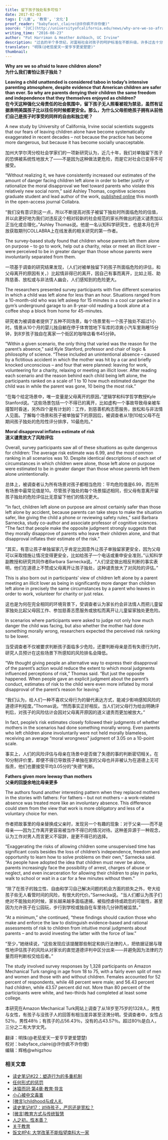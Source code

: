 ```yaml
---
title: 留下孩子独处有多可怕？
date: 2017-02-03
tags: ['儿童', '教育', '文化']
proof_reader: "babyface\_claire(@许你疯不许你傻)"
source: "[UC](http://universityofcalifornia.edu/news/why-are-we-so-afraid-leave-children-alone)"
writing_time: "2016-08-23"
author: "Pat Harriman & Heather Ashbach, UC Irvine"
description: "过去的半个多世纪，对富裕社会对孩子的呵护标准在不断升级，许多过去十分平常的事情如今已变得不可接受，比如将孩子单独留在家里，或者让孩子到离家几百米远的商店买东西，都可能被视为虐待儿童，大人们变得越来越紧张，虽然孩子们比过去安全得多……"
translator: "明珠(@老茄爱天一爱亨亨更爱楚楚)"
thumbnail:
---
```


**Why are we so afraid to leave children alone?**  
**为什么我们害怕让孩子独处？**

**Leaving a child unattended is considered taboo in today’s intensive parenting atmosphere, despite evidence that American children are safer than ever. So why are parents denying their children the same freedom and independence that they themselves enjoyed as children?**  
**在今天这种强化父母责任的社会氛围中，留下孩子无人照看被视为禁忌，虽然有证据表明美国孩子比以往任何时候都更安全。那么，为什么父母拒绝孩子拥有从前他们自己是孩子时享受的同样的自由和独立呢？**

A new study by University of California, Irvine social scientists suggests that our fears of leaving children alone have become systematically exaggerated in recent decades – not because the practice has become more dangerous, but because it has become socially unacceptable.

加州大学尔湾分校社会学家们的一项新研究认为，近几十年，我们对单独留下孩子的恐惧被系统性地放大了——不是因为这种做法更危险，而是它对社会已变得不可接受。

“Without realizing it, we have consistently increased our estimates of the amount of danger facing children left alone in order to better justify or rationalize the moral disapproval we feel toward parents who violate this relatively new social norm,” said Ashley Thomas, cognitive sciences graduate student and lead author of the work, [published online](http://www.collabra.org/articles/10.1525/collabra.33/) this month in the open-access journal Collabra.

“我们没有意识到这一点，所以不断提高对孩子被留下独处时所面临危险的估值，并以此更好地为我们对违反这个相对较新的社会规范的家长所做出的道义谴责加以正当化或合理化，”Ashley Thomas说。他是一名认知科学研究生，也是本月在开放获取期刊COLLABRA上在线发表的相关研究的第一作者。

The survey-based study found that children whose parents left them alone on purpose – to go to work, help out a charity, relax or meet an illicit lover – were perceived to be in greater danger than those whose parents were involuntarily separated from them.

一项基于调查的研究结果发现，（人们对被单独留下的孩子所面临危险的评估，和父母离开的原因有关，）比起情非得已的离开，因自己有事而离开，比如上班、助阵慈善、放松或与非法情人幽会，人们感知到的危险更大。

The researchers presented survey participants with five different scenarios in which a child was left alone for less than an hour. Situations ranged from a 10-month-old who was left asleep for 15 minutes in a cool car parked in a gym’s underground garage to an 8-year-old reading a book alone at a coffee shop a block from home for 45-minutes.

研究者为被调查者提供了五种不同场景，每个场景里有一个孩子独处不超过1小时。情景从10个月的婴儿独自躺在停于体育馆地下车库的凉爽小汽车里熟睡15分钟，到8岁孩子独自在离家一个街区的咖啡店看书45分钟。

“Within a given scenario, the only thing that varied was the reason for the parent’s absence,” said Kyle Stanford, professor and chair of logic & philosophy of science. “These included an unintentional absence – caused by a fictitious accident in which the mother was hit by a car and briefly knocked unconscious – and four that were planned: leaving for work, volunteering for a charity, relaxing or meeting an illicit lover. After reading each scenario and the reason behind each child being left alone, the participants ranked on a scale of 1 to 10 how much estimated danger the child was in while the parent was gone, 10 being the most risk.”

“在每个给定场景中，唯一变量是父母离开的原因，”逻辑学和科学哲学教授Kyle Stanford说。“这些场景包括一个不得已的离开，比如虚构一个事故导致母亲被车撞暂时昏迷，另外四个是有计划的：工作，到慈善机构志愿服务，放松和与非法情人见面。了解每个场景和孩子被单独留下的原因后，被调查者从1到10给父母不在期间孩子独处的危险性评分排序，10最危险。”

**Moral disapproval inflates estimate of risk**  
**道义谴责放大了风险评估**

Overall, survey participants saw all of these situations as quite dangerous for children: The average risk estimate was 6.99, and the most common ranking in all scenarios was 10. Despite identical descriptions of each set of circumstances in which children were alone, those left alone on purpose were estimated to be in greater danger than those whose parents left them alone unintentionally.

总体上，被调查者认为所有场景对孩子都相当危险：平均危险值是6.99，而在所有场景中最常见值是10。尽管孩子独处的每个场景描述相同，但父母有意离开留孩子独处的危险评估比无意留下他们的情况更大。

“In fact, children left alone on purpose are almost certainly safer than those left alone by accident, because parents can take steps to make the situation safer, like giving the child a phone or reviewing safety rules,” said Barbara Sarnecka, study co-author and associate professor of cognitive sciences. “The fact that people make the opposite judgment strongly suggests that they morally disapprove of parents who leave their children alone, and that disapproval inflates their estimate of the risk.”

“其实，有意让孩子单独留家几乎肯定比因意外让孩子单独留家更安全，因为父母可以采取措施让情况变得更安全，比如给孩子一个电话或重申安全准则，”认知科学副教授和研究共同作者Barbara Sarnecka说。“人们坚定做出相反判断的事实表明，他们在道德上不赞成父母离开让孩子独处，这种谴责放大了对风险的评估。”

This is also born out in participants’ view of children left alone by a parent meeting an illicit lover as being in significantly more danger than children left alone in precisely the same circumstances by a parent who leaves in order to work, volunteer for charity or just relax.

这也是为何在完全相同的环境背景下，受调查者认为家长约会非法情人而把儿童留家独处比起父母因工作、参加慈善志愿服务或放松而离开让儿童留家独处更危险。

In scenarios where participants were asked to judge not only how much danger the child was facing, but also whether the mother had done something morally wrong, researchers expected the perceived risk ranking to be lower.

当受调查者不仅被要求判断孩子面临多少危险，还要判断母亲是否有失德行为时，研究人员预计在这些场景下所感知的风险排名会降低。

“We thought giving people an alternative way to express their disapproval of the parent’s action would reduce the extent to which moral judgments influenced perceptions of risk,” Thomas said. “But just the opposite happened. When people gave an explicit judgment about the parent’s conduct, estimates of risk to the child were even more inflated by moral disapproval of the parent’s reason for leaving.”

“我们认为，给人们一种不喜欢父母行为的替代表达方式，能减少影响感知风险的道德评判程度。”Thomas说。“然而事实正好相反。当人们对父母行为给出明确评判后，对孩子的风险估计会因对父母离开原因的道义谴责而更加被放大。”

In fact, people’s risk estimates closely followed their judgments of whether mothers in the scenarios had done something morally wrong. Even parents who left children alone involuntarily were not held morally blameless, receiving an average “moral wrongness” judgment of 3.05 on a 10-point scale.

事实上，人们的风险评估与母亲在场景中是否做了失德的事的判断密切相关。在10分制评价里，即便不得已导致孩子单独在家的父母也并非被认为在道德上无可指责，他们也要接受平均3.05分的“失德”判断。

**Fathers given more leeway than mothers**  
**父亲的回旋余地比母亲更多**

The authors found another interesting pattern when they replaced mothers in the stories with fathers: For fathers – but not mothers – a work-related absence was treated more like an involuntary absence. This difference could stem from the view that work is more obligatory and less of a voluntary choice for men.

作者把故事里的母亲替换成父亲时，发现另一个有趣的现象：对于父亲——而不是母亲——因为工作离开更容易被当作不得已的情况对待。这种差异源于一种观念，认为工作对男人而言更义不容辞，是更不得已的选择。

“Exaggerating the risks of allowing children some unsupervised time has significant costs besides the loss of children’s independence, freedom and opportunity to learn how to solve problems on their own,” Sarnecka said. “As people have adopted the idea that children must never be alone, parents increasingly face the possibility of arrest, charges of abuse or neglect, and even incarceration for allowing their children to play in parks, walk to school or wait in a car for a few minutes without them.”

“除了在孩子的独立性、自由和学习自己解决问题的机会方面的损失之外，夸大给孩子些无人看管时间的风险，有很大的代价。”Sarnecka说。“当人们都认为孩子们绝对不能独处的时候，家长越来越多面临逮捕，被指控虐待或疏忽的可能性，甚至因为允许孩子在公园玩，步行到学校或独自在车里待几分钟而被监禁。”

“At a minimum,” she continued, “these findings should caution those who make and enforce the law to distinguish evidence-based and rational assessments of risk to children from intuitive moral judgments about parents – and to avoid investing the latter with the force of law.”

“至少，”她继续说，“这些发现应该提醒那些制定和执行法律的人，把依据证据与理性地评估孩子的风险从对家长的直觉道德评判中区分出来——并避免因为法律的力量而将判断权交给后者。”

The study involved survey responses by 1,328 participants on Amazon Mechanical Turk ranging in age from 18 to 75, with a fairly even split of men and women and those with and without children. Females accounted for 52 percent of respondents, while 48 percent were male; and 56.43 percent had children, while 43.57 percent did not. More than 80 percent of the participants were white, and two-thirds had completed at least some college.

本研究在Amazon Mechanical Turk网站上调查了从18岁至75岁的1328人，男性与女性，有孩子与没孩子人的回答有相当差异甚至泾渭分明。受调查者中，女性占52％，男性48％；有孩子的占56.43％，没有的占43.57％。超过80％是白人，三分之二有大学文凭。


翻译：明珠(@老茄爱天一爱亨亨更爱楚楚)  
校对：babyface\_claire(@许你疯不许你傻)  
编辑：辉格@whigzhou


### 相关文章

* [读史笔记#22：塑造行为的多重机制](https://headsalon.org/archives/7463.html "读史笔记#22：塑造行为的多重机制")
* [任何形式的惩罚](https://headsalon.org/archives/7774.html "任何形式的惩罚")
* [沐猿而冠·第4章·教育·导言](https://headsalon.org/archives/6831.html "沐猿而冠·第4章·教育·导言")
* [小心被中文毒害](https://headsalon.org/archives/6935.html "小心被中文毒害")
* [[微言]childhood与成人礼](https://headsalon.org/archives/5280.html "[微言]childhood与成人礼")
* [读史笔记#17：对待孩子，严厉还是宽松？](https://headsalon.org/archives/5224.html "读史笔记#17：对待孩子，严厉还是宽松？")
* [[微言]教育方式与传统智慧](https://headsalon.org/archives/4252.html "[微言]教育方式与传统智慧")
* [人之初，性本善？](https://headsalon.org/archives/2166.html "人之初，性本善？")
* [关于教育](https://headsalon.org/archives/2161.html "关于教育")
* [饭文#P4: 大学改革不能指望南科大一家](https://headsalon.org/archives/1542.html "饭文#P4: 大学改革不能指望南科大一家")
